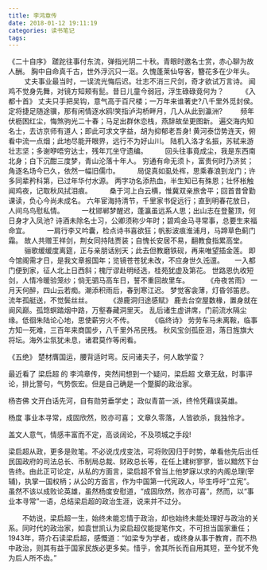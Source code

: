 ```yaml
---
title: 李鸿章传
date: 2018-01-12 19:11:19
categories: 读书笔记
tags:
---
```


《二十自序》
蹉跎往事付东流，弹指光阴二十秋。青眼时邀名士赏，赤心聊为故人酬。
胸中自命真千古，世外浮沉只一沤。久愧蓬莱仙导客，簪花多在少年头。
　　
丈夫事业最当时，一误流光悔后迟。壮志不消三尺剑，奇才欲试万言诗。
闻鸡不觉身先舞，对镜方知颊有髭。昔日儿童今弱冠，浮生碌碌竟何为？
　　
《入都十首》
丈夫只手把吴钩，意气高于百尺楼；一万年来谁著史?八千里外觅封侯。
定将捷足随途骥，那有闲情逐水鸥!笑指泸沟桥畔月，几人从此到瀛洲?
　　
频年伏枥困红尘，悔煞驹光二十春；马足出群休恋栈，燕辞故垒更图新。
遍交海内知名士，去访京师有道人；即此可求文字益，胡为抑郁老吾身!
黄河泰岱势连天，俯看中流一点烟；此地尽能开眼界，远行不为好山川。
陆机入洛才名振，苏轼来游壮志坚；多谢咿唔穷达士，残年兀坐守遗编。
　　
回头往事竟成尘，我是东西南北身；白下沉酣三度梦，青山沦落十年人。
穷通有命无须卜，富贵何时乃济贫；角逐名场今已久，依然一幅旧儒巾。
　　
局促真如虱处裈，思乘春浪到龙门；许多同辈矜科第，已过年华付水源。
两字功名添热血，半生知已有殊恩；壮怀枨触闻鸡夜，记取秋风拭泪痕。
　　
桑于河上白云横，惟冀双亲旅舍平；回首昔曾勤课读，负心今尚未成名。
六年宦海持清节，千里家书促远行；直到明春花放日，人间乌鸟慰私情。
　　
一枕邯郸梦醒迟，蓬瀛虽远系人思；出山志在登鳌顶，何日身才入凤池?
诗酒未除名士习，公卿须称少年时；碧鸡金马寻常事，总要生来福命宜。
　　
一肩行李又吟囊，检点诗书喜欲狂；帆影波痕淮浦月，马蹄草色蓟门霜。
故人共赠王祥剑，荆女同持陆贾装；自愧长安居不易，翻教食指累高堂。
　　
骊歌缓缓度离筵，正与亲朋话别天；此去但教磨铁砚，再来唯望插金莲。
即今馆阁需才日，是我文章报国年；览镜苍苍犹未改，不应身世久迍邅。
　
一入都门便到家，征人北上日西斜；槐厅谬赴明经选，桂苑犹虚及第花。
世路恩仇收短剑，人情冷暖验笼纱；倘无驷马高车日，誓不重回故里车。
　　
《舟夜苦雨》
一月天何醉，四山云若痴。潮添积雨后，春到寒江迟。
梦觉客衾薄，灯昏邻笛悲。流年孤艇送，不觉鬓丝丝。
　　
《游鹿洞归途感赋》
鹿去台空屋数椽，置身就在阆风巅。孤筇螟踏烟中路，万壑春藏洞里天。
乱后诸生虚讲席，门前流水隔尘缘。低徊朱陆论心地，思使薪穷火不传。
　　
《临终诗》
劳劳车马未离鞍，临事方知一死难，三百年来商国步，八千里外吊民残。
秋风宝剑孤臣泪，落日旌旗大将坛。海外尘氛犹未息，诸君莫作等闲看。

《五绝》
楚材膺国运，腰背适时弯。反问诸夫子，何人敢学蛮？


最近看了 梁启超 的 李鸿章传，突然间想到一个疑问，梁启超 文章无敌，时事评论，排比警句，气势恢宏。但是自己确是一个蹩脚的政治家。

杨杏佛
文开白话先河，自有勋劳垂学史；
政似青苗一派，终怜凭藉误英雄。

杨度
事业本寻常，成固欣然，败亦可喜；
文章久零落，人皆欲杀，我独怜才。

盖文人意气，情感丰富而不定，高谈阔论，不及项城之手段!

梁启超从政，更多是败笔。不必说戊戌变法，可将败因归于时势，单看他先后出任民国政府的司法总长、币制局总裁、财政总长等，在任上建树寥寥，皆以黯然下台告终。由此正可论定，从私的方面言，梁启超不曾当上他梦寐以求的内阁总理(宰辅)，执掌一国权柄；从公的方面言，作为中国第一代宪政人，毕生呼吁“立宪”。虽然不该以成败论英雄，虽然杨度安慰道，“成固欣然，败亦可喜”，然而，以“事业本寻常”一语，总结梁启超的政治生涯，说来并不过分。

　　不妨说，梁启超一生，始终未能忘情于政治，却也始终未能处理好与政治的关系。同时代的政治家，如袁世凯认为梁启超仅能提笔作文，不可担当国家重任；1943年，蒋介石读梁启超，感慨道：“如梁专为学者，或终身从事于教育，而不热中政治，则其有益于国家民族必更多矣。惜乎，舍其所长而自用其短，至今犹不免为后人所不齿。”



